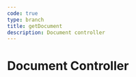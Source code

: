 ```yaml
---
code: true
type: branch
title: getDocument
description: Document controller
---
```


# Document Controller
